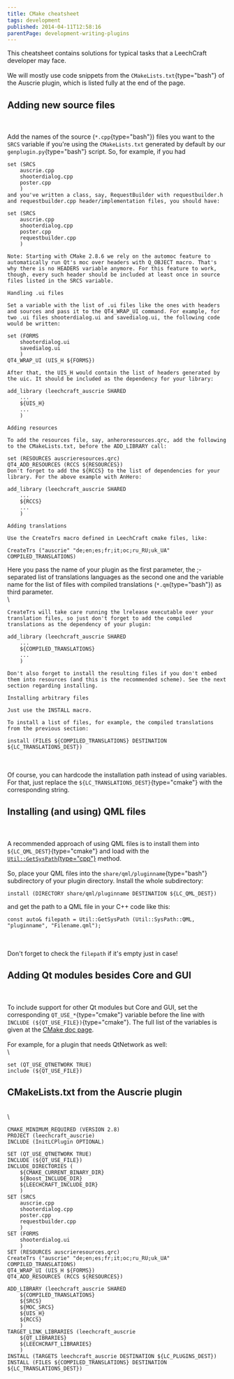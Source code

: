 ```yaml
---
title: CMake cheatsheet
tags: development
published: 2014-04-11T12:58:16
parentPage: development-writing-plugins
---
```


This cheatsheet contains solutions for typical tasks that a LeechCraft
developer may face.\
\
We will mostly use code snippets from the `CMakeLists.txt`{type="bash"}
of the Auscrie plugin, which is listed fully at the end of the page.

Adding new source files
-----------------------

\
\
Add the names of the source (`*.cpp`{type="bash"}) files you want to the
`SRCS` variable if you're using the `CMakeLists.txt` generated by
default by our `genplugin.py`{type="bash"} script. So, for example, if
you had

``` {type="cmake"}
set (SRCS
    auscrie.cpp
    shooterdialog.cpp
    poster.cpp
    )
and you've written a class, say, RequestBuilder with requestbuilder.h and requestbuilder.cpp header/implementation files, you should have:

set (SRCS
    auscrie.cpp
    shooterdialog.cpp
    poster.cpp
    requestbuilder.cpp
    )

Note: Starting with CMake 2.8.6 we rely on the automoc feature to automatically run Qt's moc over headers with Q_OBJECT macro. That's why there is no HEADERS variable anymore. For this feature to work, though, every such header should be included at least once in source files listed in the SRCS variable.

Handling .ui files

Set a variable with the list of .ui files like the ones with headers and sources and pass it to the QT4_WRAP_UI command. For example, for two .ui files shooterdialog.ui and savedialog.ui, the following code would be written:

set (FORMS
    shooterdialog.ui
    savedialog.ui
    )
QT4_WRAP_UI (UIS_H ${FORMS})

After that, the UIS_H would contain the list of headers generated by the uic. It should be included as the dependency for your library:

add_library (leechcraft_auscrie SHARED
    ...
    ${UIS_H}
    ...
    )

Adding resources

To add the resources file, say, anheroresources.qrc, add the following to the CMakeLists.txt, before the ADD_LIBRARY call:

set (RESOURCES auscrieresources.qrc)
QT4_ADD_RESOURCES (RCCS ${RESOURCES})
Don't forget to add the ${RCCS} to the list of dependencies for your library. For the above example with AnHero:

add_library (leechcraft_auscrie SHARED
    ...
    ${RCCS}
    ...
    )

Adding translations

Use the CreateTrs macro defined in LeechCraft cmake files, like:

CreateTrs ("auscrie" "de;en;es;fr;it;oc;ru_RU;uk_UA" COMPILED_TRANSLATIONS)
```

Here you pass the name of your plugin as the first parameter, the
;-separated list of translations languages as the second one and the
variable name for the list of files with compiled translations
(`*.qm`{type="bash"}) as third parameter.\
\

``` {type="cmake"}
CreateTrs will take care running the lrelease executable over your translation files, so just don't forget to add the compiled translations as the dependency of your plugin:

add_library (leechcraft_auscrie SHARED
    ...
    ${COMPILED_TRANSLATIONS}
    ...
    )

Don't also forget to install the resulting files if you don't embed them into resources (and this is the recommended scheme). See the next section regarding installing.

Installing arbitrary files

Just use the INSTALL macro.

To install a list of files, for example, the compiled translations from the previous section:

install (FILES ${COMPILED_TRANSLATIONS} DESTINATION ${LC_TRANSLATIONS_DEST})
```

\
\
Of course, you can hardcode the installation path instead of using
variables. For that, just replace the
`${LC_TRANSLATIONS_DEST}`{type="cmake"} with the corresponding string.

Installing (and using) QML files
--------------------------------

\
\
A recommended approach of using QML files is to install them into
`${LC_QML_DEST}`{type="cmake"} and load with the
[`Util::GetSysPath`{type="cpp"}](http://doc.leechcraft.org/core/namespace_leech_craft_1_1_util.html#a8b2539ffea3b461facdfb6d5f890cd40)
method.\
\
So, place your QML files into the `share/qml/pluginname`{type="bash"}
subdirectory of your plugin directory. Install the whole subdirectory:

``` {type="cmake"}
install (DIRECTORY share/qml/pluginname DESTINATION ${LC_QML_DEST})
```

and get the path to a QML file in your C++ code like this:

``` {type="cpp"}
const auto& filepath = Util::GetSysPath (Util::SysPath::QML, "pluginname", "Filename.qml");
```

\
\
Don't forget to check the `filepath` if it's empty just in case!

Adding Qt modules besides Core and GUI
--------------------------------------

\
\
To include support for other Qt modules but Core and GUI, set the
corresponding `QT_USE_*`{type="cmake"} variable before the line with
`INCLUDE (${QT_USE_FILE})`{type="cmake"}. The full list of the variables
is given at the [CMake doc
page](http://www.cmake.org/cmake/help/cmake2.6docs.html#module:FindQt4).\
\
For example, for a plugin that needs QtNetwork as well:\
\

``` {type="cmake"}
set (QT_USE_QTNETWORK TRUE)
include (${QT_USE_FILE})
```

CMakeLists.txt from the Auscrie plugin
--------------------------------------

\
\

``` {type="cmake"}
CMAKE_MINIMUM_REQUIRED (VERSION 2.8)
PROJECT (leechcraft_auscrie)
INCLUDE (InitLCPlugin OPTIONAL)

SET (QT_USE_QTNETWORK TRUE)
INCLUDE (${QT_USE_FILE})
INCLUDE_DIRECTORIES (
	${CMAKE_CURRENT_BINARY_DIR}
	${Boost_INCLUDE_DIR}
	${LEECHCRAFT_INCLUDE_DIR}
	)
SET (SRCS
	auscrie.cpp
	shooterdialog.cpp
	poster.cpp
	requestbuilder.cpp
	)
SET (FORMS
	shooterdialog.ui
	)
SET (RESOURCES auscrieresources.qrc)
CreateTrs ("auscrie" "de;en;es;fr;it;oc;ru_RU;uk_UA" COMPILED_TRANSLATIONS)
QT4_WRAP_UI (UIS_H ${FORMS})
QT4_ADD_RESOURCES (RCCS ${RESOURCES})

ADD_LIBRARY (leechcraft_auscrie SHARED
	${COMPILED_TRANSLATIONS}
	${SRCS}
	${MOC_SRCS}
	${UIS_H}
	${RCCS}
	)
TARGET_LINK_LIBRARIES (leechcraft_auscrie
	${QT_LIBRARIES}
	${LEECHCRAFT_LIBRARIES}
	)
INSTALL (TARGETS leechcraft_auscrie DESTINATION ${LC_PLUGINS_DEST})
INSTALL (FILES ${COMPILED_TRANSLATIONS} DESTINATION ${LC_TRANSLATIONS_DEST})
```